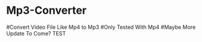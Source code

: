 # Mp3-Converter
#Convert Video File Like Mp4 to Mp3 
#Only Tested With Mp4
#Maybe More Update To Come? TEST
